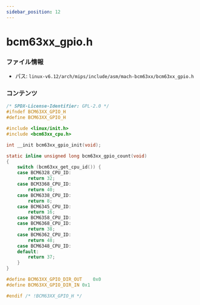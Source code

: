 ```yaml
---
sidebar_position: 12
---
```

# bcm63xx_gpio.h

### ファイル情報

- パス: `linux-v6.12/arch/mips/include/asm/mach-bcm63xx/bcm63xx_gpio.h`

### コンテンツ

```h
/* SPDX-License-Identifier: GPL-2.0 */
#ifndef BCM63XX_GPIO_H
#define BCM63XX_GPIO_H

#include <linux/init.h>
#include <bcm63xx_cpu.h>

int __init bcm63xx_gpio_init(void);

static inline unsigned long bcm63xx_gpio_count(void)
{
	switch (bcm63xx_get_cpu_id()) {
	case BCM6328_CPU_ID:
		return 32;
	case BCM3368_CPU_ID:
		return 40;
	case BCM6338_CPU_ID:
		return 8;
	case BCM6345_CPU_ID:
		return 16;
	case BCM6358_CPU_ID:
	case BCM6368_CPU_ID:
		return 38;
	case BCM6362_CPU_ID:
		return 48;
	case BCM6348_CPU_ID:
	default:
		return 37;
	}
}

#define BCM63XX_GPIO_DIR_OUT	0x0
#define BCM63XX_GPIO_DIR_IN	0x1

#endif /* !BCM63XX_GPIO_H */

```
